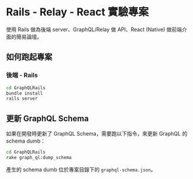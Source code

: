 # Rails - Relay - React 實驗專案

使用 Rails 做為後端 server、GraphQL/Relay 做 API、React (Native) 做前端介面的簡易論壇。

## 如何跑起專案

### 後端 - Rails

```bash
cd GraphQLRails
bundle install
rails server
```

## 更新 GraphQL Schema

如果在開發時更新了 GraphQL Schema，需要跑以下指令，來更新 GraphQL 的 schema dumb：

```bash
cd GraphQLRails
rake graph_ql:dump_schema
```

產生的 schema dumb 位於專案目錄下的 `graphql-schema.json`。
